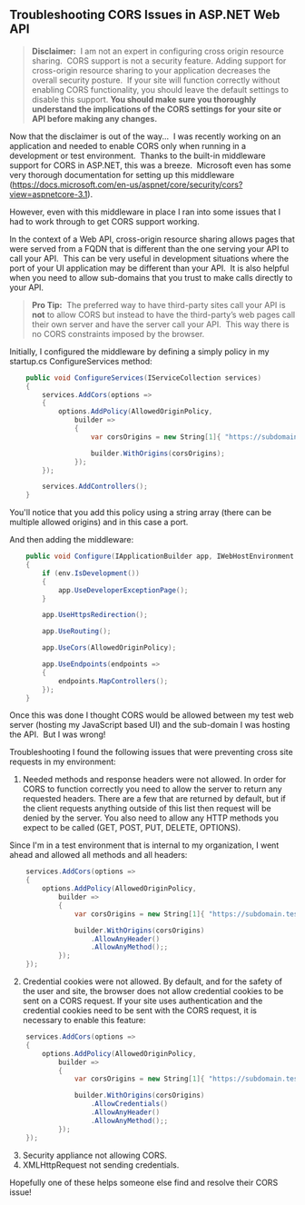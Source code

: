 ## Troubleshooting CORS Issues in ASP.NET Web API 

> **Disclaimer:**  I am not an expert in configuring cross origin resource sharing.  CORS support is not a security feature.  Adding support for cross-origin resource sharing to your application decreases the overall security posture.  If your site will function correctly without enabling CORS functionality, you should leave the default settings to disable this support.  **You should make sure you thoroughly understand the implications of the CORS settings for your site or API before making any changes.**

Now that the disclaimer is out of the way...  I was recently working on an application and needed to enable CORS only when running in a development or test environment.  Thanks to the built-in middleware support for CORS in ASP.NET, this was a breeze.  Microsoft even has some very thorough documentation for setting up this middleware (https://docs.microsoft.com/en-us/aspnet/core/security/cors?view=aspnetcore-3.1).

However, even with this middleware in place I ran into some issues that I had to work through to get CORS support working.

In the context of a Web API, cross-origin resource sharing allows pages that were served from a FQDN that is different than the one serving your API to call your API.  This can be very useful in development situations where the port of your UI application may be different than your API.  It is also helpful when you need to allow sub-domains that you trust to make calls directly to your API.  

> **Pro Tip:**  The preferred way to have third-party sites call your API is **not** to allow CORS but instead to have the third-party’s web pages call their own server and have the server call your API.  This way there is no CORS constraints imposed by the browser.

Initially, I configured the middleware by defining a simply policy in my startup.cs ConfigureServices method:

```c#
    public void ConfigureServices(IServiceCollection services)
    {  
        services.AddCors(options =>
        {
            options.AddPolicy(AllowedOriginPolicy,
                builder =>
                {
                    var corsOrigins = new String[1]{ "https://subdomain.test.example.com" };

                    builder.WithOrigins(corsOrigins);
                });
        });

        services.AddControllers();
    }
```

You'll notice that you add this policy using a string array (there can be multiple allowed origins) and in this case a port.

And then adding the middleware:
```c#
    public void Configure(IApplicationBuilder app, IWebHostEnvironment env)
    {
        if (env.IsDevelopment())
        {
            app.UseDeveloperExceptionPage();
        }

        app.UseHttpsRedirection();

        app.UseRouting();

        app.UseCors(AllowedOriginPolicy);

        app.UseEndpoints(endpoints =>
        {
            endpoints.MapControllers();
        });
    }
```

Once this was done I thought CORS would be allowed between my test web server (hosting my JavaScript based UI) and the sub-domain I was hosting the API.  But I was wrong!

Troubleshooting I found the following issues that were preventing cross site requests in my environment: 

1. Needed methods and response headers were not allowed.
In order for CORS to function correctly you need to allow the server to return any requested headers.  There are a few that are returned by default, but if the client requests anything outside of this list then request will be denied by the server.  You also need to allow any HTTP methods you expect to be called (GET, POST, PUT, DELETE, OPTIONS).

Since I'm in a test environment that is internal to my organization, I went ahead and allowed all methods and all headers:

```c#
    services.AddCors(options =>
    {
        options.AddPolicy(AllowedOriginPolicy,
            builder =>
            {
                var corsOrigins = new String[1]{ "https://subdomain.test.example.com" };

                builder.WithOrigins(corsOrigins)
                    .AllowAnyHeader()
                    .AllowAnyMethod();;
            });
    });
```

2. Credential cookies were not allowed.
By default, and for the safety of the user and site, the browser does not allow credential cookies to be sent on a CORS request.  If your site uses authentication and the credential cookies need to be sent with the CORS request, it is necessary to enable this feature:

```c#
    services.AddCors(options =>
    {
        options.AddPolicy(AllowedOriginPolicy,
            builder =>
            {
                var corsOrigins = new String[1]{ "https://subdomain.test.example.com" };

                builder.WithOrigins(corsOrigins)
                    .AllowCredentials()
                    .AllowAnyHeader()
                    .AllowAnyMethod();;
            });
    });
```

3. Security appliance not allowing CORS.
4. XMLHttpRequest not sending credentials.

Hopefully one of these helps someone else find and resolve their CORS issue!